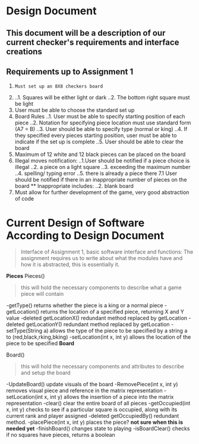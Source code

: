 Design Document
===============
This document will be a description of our current checker's requirements and interface creations
-------------------------------------------------------------------------------------------------

Requirements up to Assignment 1
-------------------------------

1.     Must set up an 8X8 checkers board
2.
	..1. Squares will be either light or dark
	..2. The bottom right square must be light
3. 	User must be able to choose the standard set up
4. Board Rules
	..1. User must be able to specify starting position of each piece
	..2. Notation for specifying piece location must use standard form (A7 = B)
	..3. User should be able to specify type (normal or king)
	..4. If they specified every pieces starting position, user must be able to indicate if the set up is complete 
	..5. User should be able to clear the board
5. Maximum of 12 white and 12 black pieces can be placed on the board
6. Illegal moves notification:
	..1.User should be notified if a piece choice is illegal
	..2. a piece on a light square
	..3. exceeding the maximum number
	..4. spelling/ typing error
	..5. there is already a piece there
7.1 User should be notified if there in an inappropriate number of pieces on the board **
	Inappropriate includes:
	..2. blank board
8. Must allow for further development of the game, very good abstraction of code


Current Design of Software According to Design Document
=======================================================
>Interface of Assignment 1, basic software interface and functions:
>The assignment requires us to write about what the modules have and how it is abstracted, this is essentially it. 


**Pieces** 
Pieces() 
>this will hold the necessary components to describe what a game piece will contain

-getType() returns whether the piece is a king or a normal piece
-getLocation() returns the location of a specified piece, returning X and Y value
-deleted getLocationX() redundant method replaced by getLocation
-deleted getLocationY() redundant method replaced by getLocation
-setType(String a) allows the type of the piece to be specified by a string a to (red,black,rking,bking)
-setLocation(int x, int y) allows the location of the piece to be specified
**Board** 


Board() 
>this will hold the necessary components and attributes to describe and setup the board

-UpdateBoard() update visuals of the board
-RemovePiece(int x, int y) removes visual piece and reference in the matrix representation
-setLocation(int x, int y) allows the insertion of a piece into the matrix representation
-clear() clear the entire board of all pieces
-getOccupied(int x, int y) checks to see if a particular square is occupied, along with its current rank and player assigned
-deleted getOccupiedBy() redundant method.
-placePiece(int x, int y) places the piece? **not sure when this is needed yet**
-finishBoard() changes state to playing
-isBoardClear() checks if no squares have pieces, returns a boolean